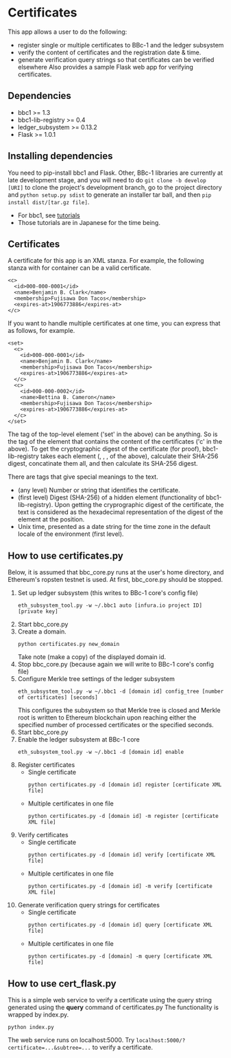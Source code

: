 Certificates
==========
This app allows a user to do the following:
* register single or multiple certificates to BBc-1 and the ledger subsystem
* verify the content of certificates and the registration date & time.
* generate verification query strings so that certificates can be verified elsewhere
Also provides a sample Flask web app for verifying certificates.

## Dependencies
* bbc1 >= 1.3
* bbc1-lib-registry >= 0.4
* ledger_subsystem >= 0.13.2
* Flask >= 1.0.1

## Installing dependencies
You need to pip-install bbc1 and Flask. Other, BBc-1 libraries are currently at late development stage, and you will need to do `git clone -b develop [URI]`  to clone the project's development branch, go to the project directory and `python setup.py sdist` to generate an installer tar ball, and then `pip install dist/[tar.gz file]`.

* For bbc1, see [tutorials](https://github.com/beyond-blockchain/bbc1/tree/develop/docs)
* Those tutorials are in Japanese for the time being.

## Certificates
A certificate for this app is an XML stanza. For example, the following stanza with <c/> for container can be a valid certificate.
```
<c>
  <id>000-000-0001</id>
  <name>Benjamin B. Clark</name>
  <membership>Fujisawa Don Tacos</membership>
  <expires-at>1906773886</expires-at>
</c>
```
If you want to handle multiple certificates at one time, you can express that as follows, for example.
```
<set>
  <c>
    <id>000-000-0001</id>
    <name>Benjamin B. Clark</name>
    <membership>Fujisawa Don Tacos</membership>
    <expires-at>1906773886</expires-at>
  </c>
  <c>
    <id>000-000-0002</id>
    <name>Bettina B. Cameron</name>
    <membership>Fujisawa Don Tacos</membership>
    <expires-at>1906773886</expires-at>
  </c>
</set>
```
The tag of the top-level element ('set' in the above) can be anything. So is the tag of the element that contains the content of the certificates ('c' in the above). To get the cryptographic digest of the certificate (for proof), bbc1-lib-registry takes each element (<id/>, <name/>, <membership/>, <express-at/> of the above), calculate their SHA-256 digest, concatinate them all, and then calculate its SHA-256 digest.

There are tags that give special meanings to the text.
* **<id/>** (any level) Number or string that identifies the certificate.
* **<digest/>** (first level) Digest (SHA-256) of a hidden element (functionality of bbc1-lib-registry). Upon getting the cryprographic digest of the certificate, the text is considered as the hexadecimal representation of the digest of the element at the position.
* **<date/>** Unix time, presented as a date string for the time zone in the default locale of the environment (first level).

## How to use certificates.py
Below, it is assumed that bbc_core.py runs at the user's home directory, and Ethereum's ropsten testnet is used. At first, bbc_core.py should be stopped.
1. Set up ledger subsystem (this writes to BBc-1 core's config file)
    ```
    eth_subsystem_tool.py -w ~/.bbc1 auto [infura.io project ID] [private key]
    ```
2. Start bbc_core.py
3. Create a domain.
    ```
    python certificates.py new_domain
    ```
    Take note (make a copy) of the displayed domain id.
4. Stop bbc_core.py (because again we will write to BBc-1 core's config file)
5. Configure Merkle tree settings of the ledger subsystem
    ```
    eth_subsystem_tool.py -w ~/.bbc1 -d [domain id] config_tree [number of certificates] [seconds]
    ```
    This configures the subsystem so that Merkle tree is closed and Merkle root is written to Ethereum blockchain upon reaching either the specified number of processed certificates or the specified seconds.
6. Start bbc_core.py
7. Enable the ledger subsystem at BBc-1 core
    ```
    eth_subsystem_tool.py -w ~/.bbc1 -d [domain id] enable
    ```
8. Register certificates
    * Single certificate
        ```
        python certificates.py -d [domain id] register [certificate XML file]
        ```
    * Multiple certificates in one file
        ```
        python certificates.py -d [domain id] -m register [certificate XML file]
        ```
9. Verify certificates
    * Single certificate
        ```
        python certificates.py -d [domain id] verify [certificate XML file]
        ```
    * Multiple certificates in one file
        ```
        python certificates.py -d [domain id] -m verify [certificate XML file]
        ```
10. Generate verification query strings for certificates
    * Single certificate
        ```
        python certificates.py -d [domain id] query [certificate XML file]
        ```
    * Multiple certificates in one file
        ```
        python certificates.py -d [domain] -m query [certificate XML file]
        ```

## How to use cert_flask.py
This is a simple web service to verify a certificate using the query string generated using the **query** command of certificates.py The functionality is wrapped by index.py.

```
python index.py
```
The web service runs on localhost:5000. Try ```localhost:5000/?certificate=...&subtree=...``` to verify a certificate.


